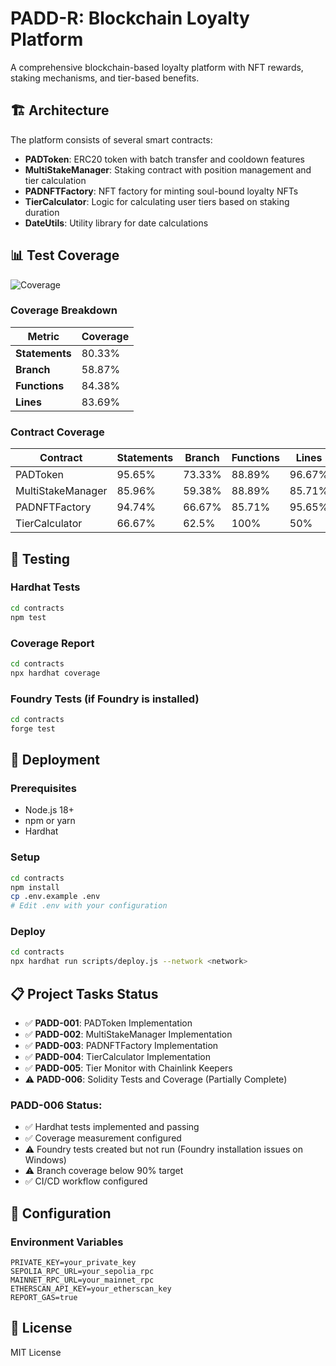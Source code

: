 # PADD-R: Blockchain Loyalty Platform

A comprehensive blockchain-based loyalty platform with NFT rewards, staking mechanisms, and tier-based benefits.

## 🏗️ Architecture

The platform consists of several smart contracts:

- **PADToken**: ERC20 token with batch transfer and cooldown features
- **MultiStakeManager**: Staking contract with position management and tier calculation
- **PADNFTFactory**: NFT factory for minting soul-bound loyalty NFTs
- **TierCalculator**: Logic for calculating user tiers based on staking duration
- **DateUtils**: Utility library for date calculations

## 📊 Test Coverage

![Coverage](https://img.shields.io/badge/coverage-80.33%25-yellow)

### Coverage Breakdown

| Metric | Coverage |
|--------|----------|
| **Statements** | 80.33% |
| **Branch** | 58.87% |
| **Functions** | 84.38% |
| **Lines** | 83.69% |

### Contract Coverage

| Contract | Statements | Branch | Functions | Lines |
|----------|------------|--------|-----------|-------|
| PADToken | 95.65% | 73.33% | 88.89% | 96.67% |
| MultiStakeManager | 85.96% | 59.38% | 88.89% | 85.71% |
| PADNFTFactory | 94.74% | 66.67% | 85.71% | 95.65% |
| TierCalculator | 66.67% | 62.5% | 100% | 50% |

## 🧪 Testing

### Hardhat Tests
```bash
cd contracts
npm test
```

### Coverage Report
```bash
cd contracts
npx hardhat coverage
```

### Foundry Tests (if Foundry is installed)
```bash
cd contracts
forge test
```

## 🚀 Deployment

### Prerequisites
- Node.js 18+
- npm or yarn
- Hardhat

### Setup
```bash
cd contracts
npm install
cp .env.example .env
# Edit .env with your configuration
```

### Deploy
```bash
cd contracts
npx hardhat run scripts/deploy.js --network <network>
```

## 📋 Project Tasks Status

- ✅ **PADD-001**: PADToken Implementation
- ✅ **PADD-002**: MultiStakeManager Implementation  
- ✅ **PADD-003**: PADNFTFactory Implementation
- ✅ **PADD-004**: TierCalculator Implementation
- ✅ **PADD-005**: Tier Monitor with Chainlink Keepers
- ⚠️ **PADD-006**: Solidity Tests and Coverage (Partially Complete)

### PADD-006 Status:
- ✅ Hardhat tests implemented and passing
- ✅ Coverage measurement configured
- ⚠️ Foundry tests created but not run (Foundry installation issues on Windows)
- ⚠️ Branch coverage below 90% target
- ✅ CI/CD workflow configured

## 🔧 Configuration

### Environment Variables
```env
PRIVATE_KEY=your_private_key
SEPOLIA_RPC_URL=your_sepolia_rpc
MAINNET_RPC_URL=your_mainnet_rpc
ETHERSCAN_API_KEY=your_etherscan_key
REPORT_GAS=true
```

## 📝 License

MIT License 